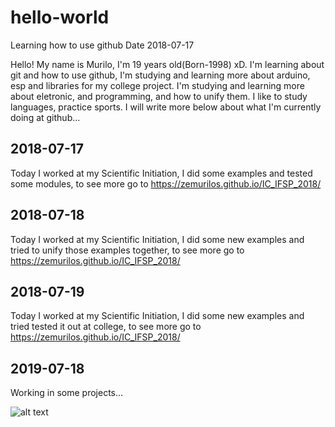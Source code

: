 # hello-world
Learning how to use github
Date 2018-07-17

Hello!
My name is Murilo, I'm 19 years old(Born-1998) xD.
I'm learning about git and how to use github, I'm studying and learning more about arduino, esp and libraries for my
college project.
I'm studying and learning more about eletronic, and programming, and how to unify them.
I like to study languages, practice sports.
I will write more below about what I'm currently doing at github...

## 2018-07-17
Today I worked at my Scientific Initiation, I did some examples and tested some modules, to see more go to https://zemurilos.github.io/IC_IFSP_2018/

## 2018-07-18
Today I worked at my Scientific Initiation, I did some new examples and tried to unify those examples together,
to see more go to https://zemurilos.github.io/IC_IFSP_2018/

## 2018-07-19
Today I worked at my Scientific Initiation, I did some new examples and tried tested it out at college,
to see more go to https://zemurilos.github.io/IC_IFSP_2018/

## 2019-07-18
Working in some projects...

![alt text](http://url/to/img.png)
